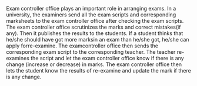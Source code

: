 Exam controller office plays an important role in arranging exams. In a university, the examiners send all the exam scripts and corresponding marksheets to the exam controller office after checking the exam scripts. The exam controller office scrutinizes the marks and correct mistakes(if any). Then it publishes the results to the students. If a student thinks that he/she should have got more marksin an exam than he/she got, he/she can apply forre-examine. The examcontroller office then sends the corresponding exam script to the corresponding teacher. The teacher re-examines the script and let the exam controller office know if there is any change (increase or
decrease) in marks. The exam controller office then lets the student know the results of re-examine and update the mark if there is any change.
